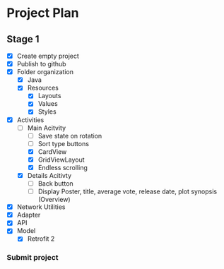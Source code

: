 # Project Plan
## Stage 1

- [x] Create empty project
- [x] Publish to github
- [x] Folder organization
	- [x] Java
	- [x] Resources
		- [x] Layouts
		- [x] Values
		- [x] Styles
- [x] Activities
	- [ ] Main Acitvity
		- [ ] Save state on rotation
		- [ ] Sort type buttons
		- [x] CardView
		- [x] GridViewLayout
		- [x] Endless scrolling
	- [x] Details Acitivty
		- [ ] Back button
		- [ ] Display Poster, title, average vote, release date, plot synopsis (Overview)
- [x] Network Utilities
- [x] Adapter
- [x] API
- [x] Model
	- [x] Retrofit 2

### Submit project